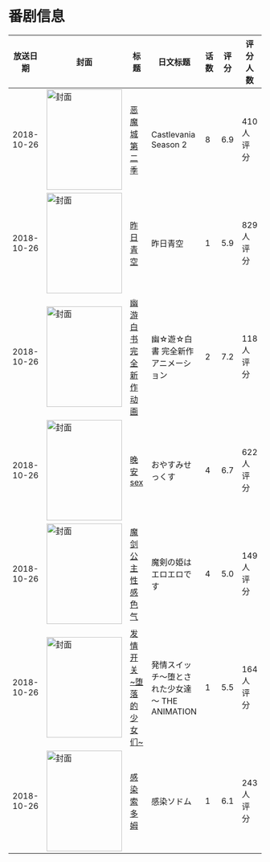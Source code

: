 # 番剧信息

|放送日期|封面|标题|日文标题|话数|评分|评分人数|
|---|---|---|---|---|---|---|
|2018-10-26|<img src="//lain.bgm.tv/pic/cover/c/f3/18/208709_jylLn.jpg" alt="封面" style="width:150px;height:200px;object-fit:cover;">|[恶魔城 第二季](https://bangumi.tv/subject/208709)|Castlevania Season 2|8|6.9|410人评分|
|2018-10-26|<img src="//lain.bgm.tv/pic/cover/c/e1/36/221333_F479S.jpg" alt="封面" style="width:150px;height:200px;object-fit:cover;">|[昨日青空](https://bangumi.tv/subject/221333)|昨日青空|1|5.9|829人评分|
|2018-10-26|<img src="//lain.bgm.tv/pic/cover/c/91/4c/232658_x0Jjj.jpg" alt="封面" style="width:150px;height:200px;object-fit:cover;">|[幽游白书 完全新作动画](https://bangumi.tv/subject/232658)|幽☆遊☆白書 完全新作アニメーション|2|7.2|118人评分|
|2018-10-26|<img src="/img/no_icon_subject.png" alt="封面" style="width:150px;height:200px;object-fit:cover;">|[晚安sex](https://bangumi.tv/subject/249681)|おやすみせっくす|4|6.7|622人评分|
|2018-10-26|<img src="/img/no_icon_subject.png" alt="封面" style="width:150px;height:200px;object-fit:cover;">|[魔剑公主性感色气](https://bangumi.tv/subject/256500)|魔剣の姫はエロエロです|4|5.0|149人评分|
|2018-10-26|<img src="/img/no_icon_subject.png" alt="封面" style="width:150px;height:200px;object-fit:cover;">|[发情开关 ~堕落的少女们~](https://bangumi.tv/subject/265543)|発情スイッチ～堕とされた少女達～ THE ANIMATION|1|5.5|164人评分|
|2018-10-26|<img src="/img/no_icon_subject.png" alt="封面" style="width:150px;height:200px;object-fit:cover;">|[感染索多姆](https://bangumi.tv/subject/265551)|感染ソドム|1|6.1|243人评分|
